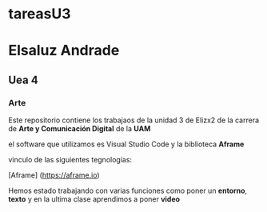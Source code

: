 # tareasU3
# Elsaluz Andrade
## Uea 4
### Arte
Este repositorio contiene los trabajaos de la unidad 3 de Elizx2  de la carrera de **Arte y Comunicación Digital** de la **UAM**<p>
el software que utilizamos es Visual Studio Code y la biblioteca **Aframe**<p>
vinculo de las siguientes tegnologías:<p>
 [Aframe] (https://aframe.io)  <p>
 Hemos estado trabajando con varias funciones como poner un **entorno**, **texto** y en la ultima clase aprendimos a poner **video**
